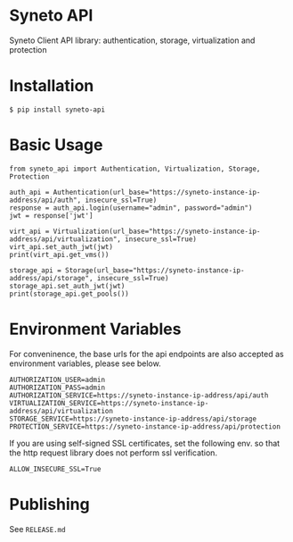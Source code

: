 # Syneto API

Syneto Client API library: authentication, storage, virtualization and protection

# Installation

```
$ pip install syneto-api
```

# Basic Usage

```
from syneto_api import Authentication, Virtualization, Storage, Protection

auth_api = Authentication(url_base="https://syneto-instance-ip-address/api/auth", insecure_ssl=True)
response = auth_api.login(username="admin", password="admin")
jwt = response['jwt']

virt_api = Virtualization(url_base="https://syneto-instance-ip-address/api/virtualization", insecure_ssl=True)
virt_api.set_auth_jwt(jwt)
print(virt_api.get_vms())

storage_api = Storage(url_base="https://syneto-instance-ip-address/api/storage", insecure_ssl=True)
storage_api.set_auth_jwt(jwt)
print(storage_api.get_pools())
```

# Environment Variables

For conveninence, the base urls for the api endpoints are also accepted as environment variables, please see below.

```
AUTHORIZATION_USER=admin
AUTHORIZATION_PASS=admin
AUTHORIZATION_SERVICE=https://syneto-instance-ip-address/api/auth
VIRTUALIZATION_SERVICE=https://syneto-instance-ip-address/api/virtualization
STORAGE_SERVICE=https://syneto-instance-ip-address/api/storage
PROTECTION_SERVICE=https://syneto-instance-ip-address/api/protection
```

If you are using self-signed SSL certificates, set the following env. so that the http request library does not perform ssl verification. 

```
ALLOW_INSECURE_SSL=True
```

# Publishing

See `RELEASE.md`
